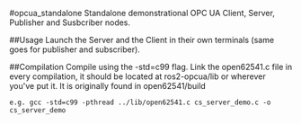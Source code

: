 #opcua_standalone
Standalone demonstrational OPC UA Client, Server, Publisher and Susbcriber nodes.


##Usage
Launch the Server and the Client in their own terminals (same goes for publisher and subscriber). 


##Compilation
Compile using the -std=c99 flag. Link the open62541.c file in every compilation, it should be located at ros2-opcua/lib or wherever you've put it. It is originally found in open62541/build

	e.g. gcc -std=c99 -pthread ../lib/open62541.c cs_server_demo.c -o cs_server_demo